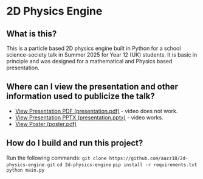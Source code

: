 # 2D Physics Engine

## What is this?

This is a particle based 2D physics engine built in Python for a school science-society talk in Summer 2025 for Year 12 (UK) students.
It is basic in principle and was designed for a mathematical and Physics based presentation.

## Where can I view the presentation and other information used to publicize the talk?

- [View Presentation PDF (presentation.pdf)](presentation.pdf) - video does not work.
- [View Presentation PPTX (presentation.pptx)](presentation.pptx) - video works.
- [View Poster (poster.pdf)](poster.pdf)

## How do I build and run this project?

Run the following commands:
`git clone https://github.com/aazz18/2d-physics-engine.git`
`cd 2d-physics-engine`
`pip install -r requirements.txt`
`python main.py`
